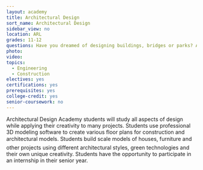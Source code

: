 ```yaml
---
layout: academy
title: Architectural Design
sort_name: Architectural Design
sidebar_view: no
location: ARL
grades: 11-12
questions: Have you dreamed of designing buildings, bridges or parks? Are you interested in discovering the broad range of career possibilities in the field of architecture?
photo:
video:
topics:
  - Engineering
  - Construction
electives: yes
certifications: yes
prerequisites: yes
college-credit: yes
senior-coursework: no
---
```


Architectural Design Academy students will study all aspects of design while applying their creativity to many projects. Students use professional 3D modeling software to create various floor plans for construction and architectural models. Students build scale models of houses, furniture and other projects using different architectural styles, green technologies and their own unique creativity. Students have the opportunity to participate in an internship in their senior year.
